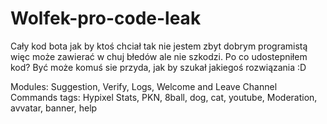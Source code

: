 # Wolfek-pro-code-leak

Cały kod bota jak by ktoś chciał
tak nie jestem zbyt dobrym programistą więc może zawierać w chuj błedów ale nie szkodzi.
Po co udostepniłem kod?
Być może komuś sie przyda, jak by szukał jakiegoś rozwiązania :D

Modules:
Suggestion, Verify, Logs, Welcome and Leave Channel
Commands tags:
Hypixel Stats, PKN, 8ball, dog, cat, youtube, Moderation, avvatar, banner, help
